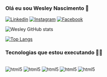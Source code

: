 


### Olá eu sou Wesley Nascimento 🚀

[![Linkedin](https://img.shields.io/badge/LinkedIn-0077B5?style=for-the-badge&logo=linkedin&logoColor=white)](https://www.linkedin.com/in/wesley-nascimento-54883a218/)
[![Instagram](https://img.shields.io/badge/Instagram-E4405F?style=for-the-badge&logo=instagram&logoColor=white)](https://www.instagram.com/_nascimentowesley/)
[![Facebook](https://img.shields.io/badge/Facebook-1877F2?style=for-the-badge&logo=facebook&logoColor=white)](https://www.facebook.com/profile.php?id=100013643946633)

![Wesley GitHub stats](https://github-readme-stats.vercel.app/api?username=Wesley9696&show_icons=true&theme=tokyonight)

[![Top Langs](https://github-readme-stats.vercel.app/api/top-langs/?username=Wesley9696)](https://github.com/Wesley9696/github-readme-stats)

### Tecnologias que estou executando 👨‍💻

<div style="display: inline_block"><br/>
<img aling="center" alt="html5" src="https://img.shields.io/badge/HTML5-E34F26?style=for-the-badge&logo=html5&logoColor=white" />
<img aling="center" alt="html5" src="https://img.shields.io/badge/HTML-239120?style=for-the-badge&logo=html5&logoColor=white" />
<img aling="center" alt="html5" src="https://img.shields.io/badge/JavaScript-323330?style=for-the-badge&logo=javascript&logoColor=F7DF1E" />
<img aling="center" alt="html5" src="https://img.shields.io/badge/Sass-CC6699?style=for-the-badge&logo=sass&logoColor=white" />
<img aling="center" alt="html5" src="https://img.shields.io/badge/CSS-239120?&style=for-the-badge&logo=css3&logoColor=white" />
</div><br/>
